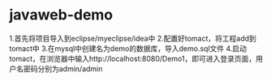 # javaweb-demo
1.首先将项目导入到eclipse/myeclipse/idea中
2.配置好tomact，将工程add到tomact中
3.在mysql中创建名为demo的数据库，导入demo.sql文件
4.启动tomact，在浏览器中输入http://localhost:8080/Demo1，即可进入登录页面，用户名密码分别为admin/admin